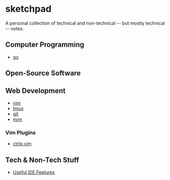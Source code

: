 # sketchpad

A personal collection of technical and non-technical -- but mostly technical --
notes.

## Computer Programming

- [go](./langs/golang.md)

## Open-Source Software

## Web Development

- [vim](./vim/)
- [tmux](./tmux)
- [git](./git)
- [nvm](./nvm)

### Vim Plugins

- [ctrlp.vim](./vim-plugins/ctlp_vim.md)

## Tech & Non-Tech Stuff

- [Useful IDE Features](./others/useful_ide_features.md)
